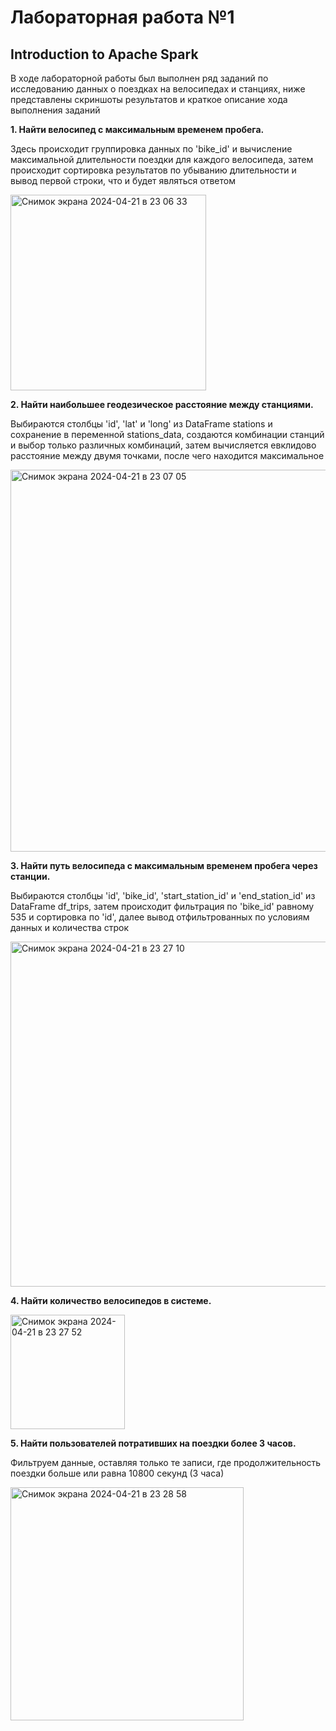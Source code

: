 # Лабораторная работа №1
## Introduction to Apache Spark

В ходе лабораторной работы был выполнен ряд заданий по исследованию данных о поездках на велосипедах и станциях, ниже представлены скриншоты результатов и краткое описание хода выполнения заданий

**1. Найти велосипед с максимальным временем пробега.** 

Здесь происходит группировка данных по 'bike_id' и вычисление максимальной длительности поездки для каждого велосипеда, затем происходит сортировка результатов по убыванию длительности и вывод первой строки, что и будет являться ответом

<img width="313" alt="Снимок экрана 2024-04-21 в 23 06 33" src="https://github.com/borntosparklelikeaunicorn/big_Data/assets/147177755/63d59ea2-c857-40e4-8684-58b95990ab89">

**2. Найти наибольшее геодезическое расстояние между станциями.**  

Выбираются столбцы 'id', 'lat' и 'long' из DataFrame stations и сохранение в переменной stations_data, 
создаются комбинации станций и выбор только различных комбинаций, затем вычисляется евклидово расстояние между двумя точками, после чего находится максимальное  

<img width="611" alt="Снимок экрана 2024-04-21 в 23 07 05" src="https://github.com/borntosparklelikeaunicorn/big_Data/assets/147177755/a10190fe-bd37-4b33-b6cc-2aed31737916">

**3. Найти путь велосипеда с максимальным временем пробега через станции.**

Выбираются столбцы 'id', 'bike_id', 'start_station_id' и 'end_station_id' из DataFrame df_trips, 
затем происходит фильтрация по 'bike_id' равному 535 и сортировка по 'id', далее вывод отфильтрованных по условиям данных и количества строк

<img width="552" alt="Снимок экрана 2024-04-21 в 23 27 10" src="https://github.com/borntosparklelikeaunicorn/big_Data/assets/147177755/dc64c205-d445-48f4-ab9e-4e2fb16faace">

**4. Найти количество велосипедов в системе.**

<img width="183" alt="Снимок экрана 2024-04-21 в 23 27 52" src="https://github.com/borntosparklelikeaunicorn/big_Data/assets/147177755/0434bc8f-0342-43ed-9221-5bdd57822f70">

**5. Найти пользователей потративших на поездки более 3 часов.**

Фильтруем данные, оставляя только те записи, где продолжительность поездки больше или равна 10800 секунд (3 часа)

<img width="373" alt="Снимок экрана 2024-04-21 в 23 28 58" src="https://github.com/borntosparklelikeaunicorn/big_Data/assets/147177755/15a8eb0f-df1b-4465-aa03-bb868769f72b">
